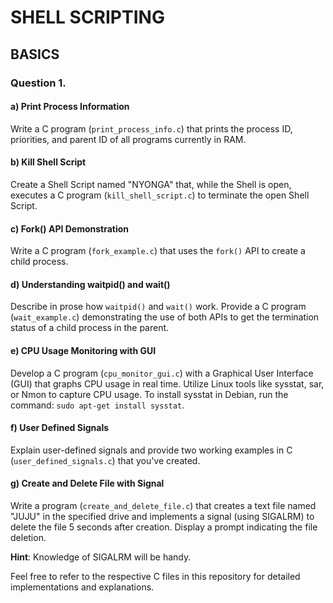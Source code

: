 # SHELL SCRIPTING

## BASICS

### Question 1.

#### a) Print Process Information

Write a C program (`print_process_info.c`) that prints the process ID, priorities, and parent ID of all programs currently in RAM.

#### b) Kill Shell Script

Create a Shell Script named "NYONGA" that, while the Shell is open, executes a C program (`kill_shell_script.c`) to terminate the open Shell Script.

#### c) Fork() API Demonstration

Write a C program (`fork_example.c`) that uses the `fork()` API to create a child process.

#### d) Understanding waitpid() and wait()

Describe in prose how `waitpid()` and `wait()` work. Provide a C program (`wait_example.c`) demonstrating the use of both APIs to get the termination status of a child process in the parent.

#### e) CPU Usage Monitoring with GUI

Develop a C program (`cpu_monitor_gui.c`) with a Graphical User Interface (GUI) that graphs CPU usage in real time. Utilize Linux tools like sysstat, sar, or Nmon to capture CPU usage. To install sysstat in Debian, run the command: `sudo apt-get install sysstat`.

#### f) User Defined Signals

Explain user-defined signals and provide two working examples in C (`user_defined_signals.c`) that you've created.

#### g) Create and Delete File with Signal

Write a program (`create_and_delete_file.c`) that creates a text file named "JUJU" in the specified drive and implements a signal (using SIGALRM) to delete the file 5 seconds after creation. Display a prompt indicating the file deletion.

**Hint**: Knowledge of SIGALRM will be handy.

Feel free to refer to the respective C files in this repository for detailed implementations and explanations.
